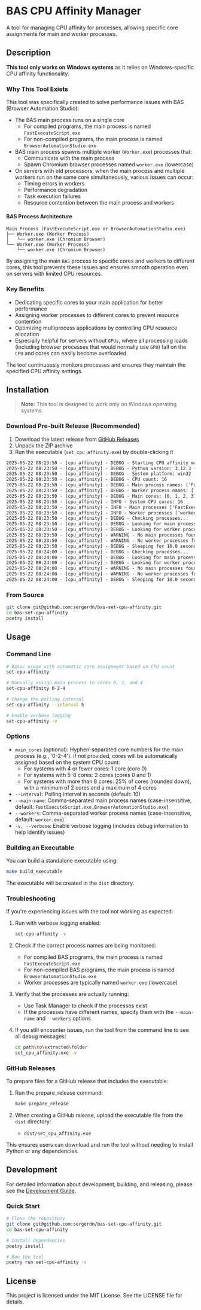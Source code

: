# BAS CPU Affinity Manager

A tool for managing CPU affinity for processes, allowing specific core assignments for main and worker processes.

## Description

**This tool only works on Windows systems** as it relies on Windows-specific CPU affinity functionality.

### Why This Tool Exists

This tool was specifically created to solve performance issues with BAS (Browser Automation Studio):

- The BAS main process runs on a single core
    - For compiled programs, the main process is named `FastExecuteScript.exe`
    - For non-compiled programs, the main process is named `BrowserAutomationStudio.exe`
- BAS main process spawns multiple worker (`Worker.exe`) processes that:
    - Communicate with the main process
    - Spawn Chromium browser processes named `worker.exe` (lowercase)
- On servers with old processors, when the main process and multiple workers run on the same core simultaneously,
  various issues can occur:
    - Timing errors in workers
    - Performance degradation
    - Task execution failures
    - Resource contention between the main process and workers

#### BAS Process Architecture

```
Main Process (FastExecuteScript.exe or BrowserAutomationStudio.exe)
├── Worker.exe (Worker Process)
│   └── worker.exe (Chromium Browser)
└── Worker.exe (Worker Process)
    └── worker.exe (Chromium Browser)
```

By assigning the main `BAS` process to specific cores and workers to different cores, this tool prevents these issues
and
ensures smooth operation even on servers with limited CPU resources.

### Key Benefits

- Dedicating specific cores to your main application for better performance
- Assigning worker processes to different cores to prevent resource contention
- Optimizing multiprocess applications by controlling CPU resource allocation
- Especially helpful for servers without `GPUs`, where all processing loads (including browser processes that would
  normally use `GPU`) fall on the `CPU` and cores can easily become overloaded

The tool continuously monitors processes and ensures they maintain the specified CPU affinity settings.

## Installation

> **Note:** This tool is designed to work only on Windows operating systems.

### Download Pre-built Release (Recommended)

1. Download the latest release from [GitHub Releases](https://github.com/sergerdn/bas-set-cpu-affinity/releases)
2. Unpack the ZIP archive
3. Run the executable (`set_cpu_affinity.exe`) by double-clicking it

```txt
2025-05-22 08:23:50 - [cpu_affinity] - DEBUG - Starting CPU affinity manager
2025-05-22 08:23:50 - [cpu_affinity] - DEBUG - Python version: 3.12.3 (tags/v3.12.3:f6650f9, Apr  9 2024, 14:05:25) [MSC v.1938 64 bit (AMD64)]
2025-05-22 08:23:50 - [cpu_affinity] - DEBUG - System platform: win32
2025-05-22 08:23:50 - [cpu_affinity] - DEBUG - CPU count: 16
2025-05-22 08:23:50 - [cpu_affinity] - DEBUG - Main process names: ['FastExecuteScript.exe', 'BrowserAutomationStudio.exe']
2025-05-22 08:23:50 - [cpu_affinity] - DEBUG - Worker process names: ['worker.exe']
2025-05-22 08:23:50 - [cpu_affinity] - DEBUG - Main cores: [0, 1, 2, 3]
2025-05-22 08:23:50 - [cpu_affinity] - INFO - System CPU cores: 16
2025-05-22 08:23:50 - [cpu_affinity] - INFO - Main processes ['FastExecuteScript.exe', 'BrowserAutomationStudio.exe'] should assign to cores: [0, 1, 2, 3]
2025-05-22 08:23:50 - [cpu_affinity] - INFO - Worker processes ['worker.exe'] should assign to cores: [4, 5, 6, 7, 8, 9, 10, 11, 12, 13, 14, 15]
2025-05-22 08:23:50 - [cpu_affinity] - DEBUG - Checking processes...
2025-05-22 08:23:50 - [cpu_affinity] - DEBUG - Looking for main processes: ['FastExecuteScript.exe', 'BrowserAutomationStudio.exe']
2025-05-22 08:23:50 - [cpu_affinity] - DEBUG - Looking for worker processes: ['worker.exe']
2025-05-22 08:23:50 - [cpu_affinity] - WARNING - No main processes found matching: ['FastExecuteScript.exe', 'BrowserAutomationStudio.exe']
2025-05-22 08:23:50 - [cpu_affinity] - WARNING - No worker processes found matching: ['worker.exe']
2025-05-22 08:23:50 - [cpu_affinity] - DEBUG - Sleeping for 10.0 seconds...
2025-05-22 08:24:00 - [cpu_affinity] - DEBUG - Checking processes...
2025-05-22 08:24:00 - [cpu_affinity] - DEBUG - Looking for main processes: ['FastExecuteScript.exe', 'BrowserAutomationStudio.exe']
2025-05-22 08:24:00 - [cpu_affinity] - DEBUG - Looking for worker processes: ['worker.exe']
2025-05-22 08:24:00 - [cpu_affinity] - WARNING - No main processes found matching: ['FastExecuteScript.exe', 'BrowserAutomationStudio.exe']
2025-05-22 08:24:00 - [cpu_affinity] - WARNING - No worker processes found matching: ['worker.exe']
2025-05-22 08:24:00 - [cpu_affinity] - DEBUG - Sleeping for 10.0 seconds...
```

### From Source

```bash
git clone git@github.com:sergerdn/bas-set-cpu-affinity.git
cd bas-set-cpu-affinity
poetry install
```

## Usage

### Command Line

```bash
# Basic usage with automatic core assignment based on CPU count
set-cpu-affinity

# Manually assign main process to cores 0, 2, and 4
set-cpu-affinity 0-2-4

# Change the polling interval
set-cpu-affinity --interval 5

# Enable verbose logging
set-cpu-affinity -v
```

### Options

- `main_cores` (optional): Hyphen-separated core numbers for the main process (e.g., '0-2-4'). If not provided, cores
  will be automatically assigned based on the system CPU count:
    - For systems with 4 or fewer cores: 1 core (core 0)
    - For systems with 5–8 cores: 2 cores (cores 0 and 1)
    - For systems with more than 8 cores: 25% of cores (rounded down), with a minimum of 2 cores and a maximum of 4
      cores
- `--interval`: Polling interval in seconds (default: 10)
- `--main-name`: Comma-separated main process names (case-insensitive, default:
  `FastExecuteScript.exe,BrowserAutomationStudio.exe`)
- `--workers`: Comma-separated worker process names (case-insensitive, default: `worker.exe`)
- `-v, --verbose`: Enable verbose logging (includes debug information to help identify issues)

### Building an Executable

You can build a standalone executable using:

```bash
make build_executable
```

The executable will be created in the `dist` directory.

### Troubleshooting

If you're experiencing issues with the tool not working as expected:

1. Run with verbose logging enabled:
   ```bash
   set-cpu-affinity -v
   ```

2. Check if the correct process names are being monitored:
    - For compiled BAS programs, the main process is named `FastExecuteScript.exe`
    - For non-compiled BAS programs, the main process is named `BrowserAutomationStudio.exe`
    - Worker processes are typically named `worker.exe` (lowercase)

3. Verify that the processes are actually running:
    - Use Task Manager to check if the processes exist
    - If the processes have different names, specify them with the `--main-name` and `--workers` options

4. If you still encounter issues, run the tool from the command line to see all debug messages:
   ```bash
   cd path\to\extracted\folder
   set_cpu_affinity.exe -v
   ```

### GitHub Releases

To prepare files for a GitHub release that includes the executable:

1. Run the prepare_release command:
   ```bash
   make prepare_release
   ```

2. When creating a GitHub release, upload the executable file from the `dist` directory:
    - `dist/set_cpu_affinity.exe`

This ensures users can download and run the tool without needing to install Python or any dependencies.

## Development

For detailed information about development, building, and releasing, please see the [Development Guide](DEVELOPMENT.md).

### Quick Start

```bash
# Clone the repository
git clone git@github.com:sergerdn/bas-set-cpu-affinity.git
cd bas-set-cpu-affinity

# Install dependencies
poetry install

# Run the tool
poetry run set-cpu-affinity -v
```

## License

This project is licensed under the MIT License. See the LICENSE file for details.
